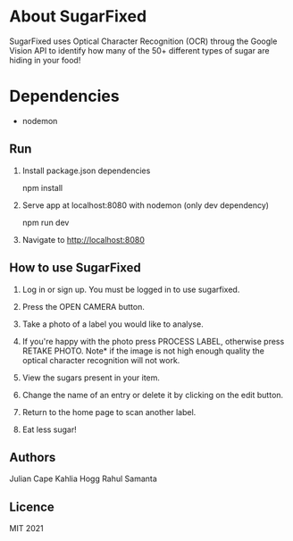 # About SugarFixed

SugarFixed uses Optical Character Recognition (OCR) throug the Google Vision API to identify how many of the 50+ different types of sugar are hiding in your food!

# Dependencies
* nodemon

## Run
1. Install package.json dependencies

    npm install    

2. Serve app at localhost:8080 with nodemon (only dev dependency)

    npm run dev

3. Navigate to [http://localhost:8080](localhost:8080)

## How to use SugarFixed

1. Log in or sign up. You must be logged in to use sugarfixed. 

2. Press the OPEN CAMERA button.

3. Take a photo of a label you would like to analyse.

4. If you're happy with the photo press PROCESS LABEL, otherwise press RETAKE PHOTO. 
Note* if the image is not high enough quality the optical character recognition will not work.

5. View the sugars present in your item.

6. Change the name of an entry or delete it by clicking on the edit button.

7. Return to the home page to scan another label.

8. Eat less sugar!

## Authors
Julian Cape
Kahlia Hogg
Rahul Samanta

## Licence
MIT 2021
